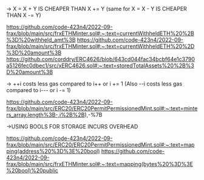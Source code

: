 -> X = X + Y IS CHEAPER THAN X += Y (same for X = X - Y IS CHEAPER THAN X -= Y)

https://github.com/code-423n4/2022-09-frax/blob/main/src/frxETHMinter.sol#:~:text=currentWithheldETH%20%2B%3D%20withheld_amt%3B
https://github.com/code-423n4/2022-09-frax/blob/main/src/frxETHMinter.sol#:~:text=currentWithheldETH%20%2D%3D%20amount%3B
https://github.com/corddry/ERC4626/blob/643cd044fac34bcbf64e1c3790a5126fec0dbec1/src/xERC4626.sol#:~:text=storedTotalAssets%20%2B%3D%20amount%3B


-> ++i costs less gas compared to i++ or i += 1 (Also --i costs less gas compared to i--- or i -= 1)

https://github.com/code-423n4/2022-09-frax/blob/main/src/ERC20/ERC20PermitPermissionedMint.sol#:~:text=minters_array.length%3B-,i%2B%2B),-%7B


->USING BOOLS FOR STORAGE INCURS OVERHEAD

https://github.com/code-423n4/2022-09-frax/blob/main/src/ERC20/ERC20PermitPermissionedMint.sol#:~:text=mapping(address%20%3D%3E%20bool)
https://github.com/code-423n4/2022-09-frax/blob/main/src/frxETHMinter.sol#:~:text=mapping(bytes%20%3D%3E%20bool)%20public


